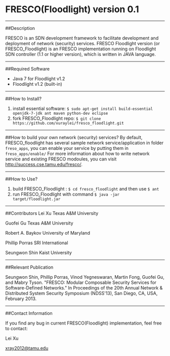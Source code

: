FRESCO(Floodlight) version 0.1
====================================
------------------------------------
##Description

FRESCO is an SDN development framework to facilitate development and deployment of network (security) services. FRESCO Floodlight version (or FRESCO_Floodlight) is an FRESCO implementation running on Floodlight SDN controller (1.1 or higher version), which is written in JAVA language. 


-----------------------------------
##Required Software
- Java 7 for Floodlight v1.2
- Floodlight v1.2 (built-in)

----------------------------------
##How to Install?
1. install essential software: `$ sudo apt-get install build-essential openjdk-7-jdk ant maven python-dev eclipse`
2. fork FRESCO_Floodlight repo: `$ git clone https://github.com/xuraylei/fresco_floodlight.git`

----------------------------------
##How to build your own network (security) services?
By default, FRESCO_floodlight has several sample network service/application in folder `freso_apps`, you can enable your service by putting them in `freso_apps/enable/`
For more information about how to write network service and existing FRESCO modoules, you can visit http://success.cse.tamu.edu/fresco/.

----------------------------------
##How to Use?
1. build FRESCO_Floodlight : `$ cd fresco_floodlight` and then use `$ ant `
2. run FRESCO_Floodlight with command `$ java -jar target/floodlight.jar`

-----------------------------------
##Contributors
Lei Xu              Texas A&M University

Guofei Gu           Texas A&M University

Robert A. Baykov    University of Maryland

Phillip Porras      SRI International

Seungwon Shin       Kaist University

------------------------------------
##Relevant Publication

Seungwon Shin, Phillip Porras, Vinod Yegneswaran, Martin Fong, Guofei Gu, and Mabry Tyson. "FRESCO: Modular Composable Security Services for Software-Defined Networks." In Proceedings of the 20th Annual Network & Distributed System Security Symposium (NDSS'13), San Diego, CA, USA, February 2013.

------------------------------------
##Contact Information


If you find any bug in current FRESCO(Floodlight) implementation, feel free to contact:

Lei Xu 

xray2012@tamu.edu
